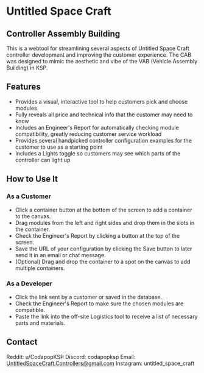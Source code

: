 # Untitled Space Craft
## Controller Assembly Building

This is a webtool for streamlining several aspects of Untitled Space Craft controller development and improving the customer experience. The CAB was designed to mimic the aesthetic and vibe of the VAB (Vehicle Assembly Building) in KSP.


## Features

* Provides a visual, interactive tool to help customers pick and choose modules
* Fully reveals all price and technical info that the customer may need to know
* Includes an Engineer's Report for automatically checking module compatibility, greatly reducing customer service workload
* Provides several handpicked controller configuration examples for the customer to use as a starting point
* Includes a Lights toggle so customers may see which parts of the controller can light up


## How to Use It
### As a Customer

* Click a container button at the bottom of the screen to add a container to the canvas.
* Drag modules from the left and right sides and drop them in the slots in the container.
* Check the Engineer's Report by clicking a button at the top of the screen.
* Save the URL of your configuration by clicking the Save button to later send it in an email or chat message.
* (Optional) Drag and drop the container to a spot on the canvas to add multiple containers.

### As a Developer

* Click the link sent by a customer or saved in the database.
* Check the Engineer's Report to make sure the chosen modules are compatible.
* Paste the link into the off-site Logistics tool to receive a list of necessary parts and materials.


## Contact

Reddit: u/CodapopKSP
Discord: codapopksp
Email: UntitledSpaceCraft.Controllers@gmail.com
Instagram: untitled_space_craft